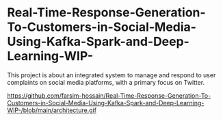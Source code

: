 # Real-Time-Response-Generation-To-Customers-in-Social-Media-Using-Kafka-Spark-and-Deep-Learning-WIP-
This project is about an integrated system to manage and respond to user complaints on social media platforms, with a primary focus on Twitter.


https://github.com/farsim-hossain/Real-Time-Response-Generation-To-Customers-in-Social-Media-Using-Kafka-Spark-and-Deep-Learning-WIP-/blob/main/architecture.gif
